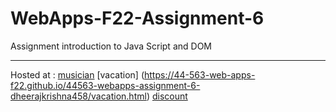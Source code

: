 # WebApps-F22-Assignment-6
Assignment introduction to Java Script and DOM
***
Hosted at : [musician](https://44-563-web-apps-f22.github.io/44563-webapps-assignment-6-dheerajkrishna458/musician.html)
           [vacation] (https://44-563-web-apps-f22.github.io/44563-webapps-assignment-6-dheerajkrishna458/vacation.html)
            [discount](https://44-563-web-apps-f22.github.io/44563-webapps-assignment-6-dheerajkrishna458/discount.html)